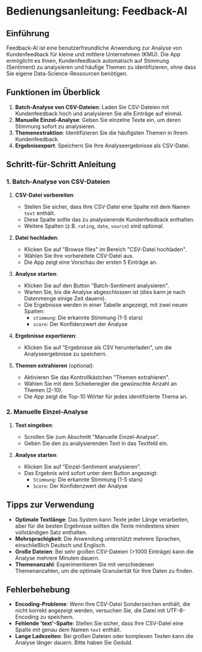 # Bedienungsanleitung: Feedback-AI

## Einführung

Feedback-AI ist eine benutzerfreundliche Anwendung zur Analyse von Kundenfeedback für kleine und mittlere Unternehmen (KMU). Die App ermöglicht es Ihnen, Kundenfeedback automatisch auf Stimmung (Sentiment) zu analysieren und häufige Themen zu identifizieren, ohne dass Sie eigene Data-Science-Ressourcen benötigen.

## Funktionen im Überblick

1. **Batch-Analyse von CSV-Dateien**: Laden Sie CSV-Dateien mit Kundenfeedback hoch und analysieren Sie alle Einträge auf einmal.
2. **Manuelle Einzel-Analyse**: Geben Sie einzelne Texte ein, um deren Stimmung sofort zu analysieren.
3. **Themenextraktion**: Identifizieren Sie die häufigsten Themen in Ihrem Kundenfeedback.
4. **Ergebnisexport**: Speichern Sie Ihre Analyseergebnisse als CSV-Datei.

## Schritt-für-Schritt Anleitung

### 1. Batch-Analyse von CSV-Dateien

1. **CSV-Datei vorbereiten**:
   - Stellen Sie sicher, dass Ihre CSV-Datei eine Spalte mit dem Namen `text` enthält.
   - Diese Spalte sollte das zu analysierende Kundenfeedback enthalten.
   - Weitere Spalten (z.B. `rating`, `date`, `source`) sind optional.

2. **Datei hochladen**:
   - Klicken Sie auf "Browse files" im Bereich "CSV-Datei hochladen".
   - Wählen Sie Ihre vorbereitete CSV-Datei aus.
   - Die App zeigt eine Vorschau der ersten 5 Einträge an.

3. **Analyse starten**:
   - Klicken Sie auf den Button "Batch-Sentiment analysieren".
   - Warten Sie, bis die Analyse abgeschlossen ist (dies kann je nach Datenmenge einige Zeit dauern).
   - Die Ergebnisse werden in einer Tabelle angezeigt, mit zwei neuen Spalten:
     - `stimmung`: Die erkannte Stimmung (1-5 stars)
     - `score`: Der Konfidenzwert der Analyse

4. **Ergebnisse exportieren**:
   - Klicken Sie auf "Ergebnisse als CSV herunterladen", um die Analyseergebnisse zu speichern.

5. **Themen extrahieren** (optional):
   - Aktivieren Sie das Kontrollkästchen "Themen extrahieren".
   - Wählen Sie mit dem Schieberegler die gewünschte Anzahl an Themen (2-10).
   - Die App zeigt die Top-10 Wörter für jedes identifizierte Thema an.

### 2. Manuelle Einzel-Analyse

1. **Text eingeben**:
   - Scrollen Sie zum Abschnitt "Manuelle Einzel-Analyse".
   - Geben Sie den zu analysierenden Text in das Textfeld ein.

2. **Analyse starten**:
   - Klicken Sie auf "Einzel-Sentiment analysieren".
   - Das Ergebnis wird sofort unter dem Button angezeigt:
     - `Stimmung`: Die erkannte Stimmung (1-5 stars)
     - `Score`: Der Konfidenzwert der Analyse

## Tipps zur Verwendung

- **Optimale Textlänge**: Das System kann Texte jeder Länge verarbeiten, aber für die besten Ergebnisse sollten die Texte mindestens einen vollständigen Satz enthalten.
- **Mehrsprachigkeit**: Die Anwendung unterstützt mehrere Sprachen, einschließlich Deutsch und Englisch.
- **Große Dateien**: Bei sehr großen CSV-Dateien (>1000 Einträge) kann die Analyse mehrere Minuten dauern.
- **Themenanzahl**: Experimentieren Sie mit verschiedenen Themenanzahlen, um die optimale Granularität für Ihre Daten zu finden.

## Fehlerbehebung

- **Encoding-Probleme**: Wenn Ihre CSV-Datei Sonderzeichen enthält, die nicht korrekt angezeigt werden, versuchen Sie, die Datei mit UTF-8-Encoding zu speichern.
- **Fehlende 'text'-Spalte**: Stellen Sie sicher, dass Ihre CSV-Datei eine Spalte mit genau dem Namen `text` enthält.
- **Lange Ladezeiten**: Bei großen Dateien oder komplexen Texten kann die Analyse länger dauern. Bitte haben Sie Geduld.
